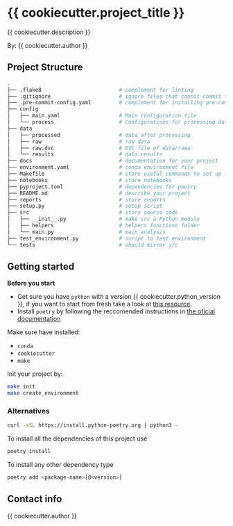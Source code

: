 # {{ cookiecutter.project_title }}

{{ cookiecutter.description }}

By: {{ cookiecutter.author }}

## Project Structure
```bash
.
├── .flake8                         # complement for linting
├── .gitignore                      # ignore files that cannot commit to Git
├── .pre-commit-config.yaml         # complement for installing pre-commit tools
├── config                      
│   ├── main.yaml                   # Main configuration file
│   └── process                     # Configurations for processing data
├── data            
│   ├── processed                   # data after processing
│   ├── raw                         # raw data
│   ├── raw.dvc                     # DVC file of data/rawa
│   └── results                     # data results
├── docs                            # documentation for your project
├── environment.yaml                # conda environment file
├── Makefile                        # store useful commands to set up the environment
├── notebooks                       # store notebooks
├── pyproject.toml                  # dependencies for poetry
├── README.md                       # describe your project
├── reports                         # store reports
├── setup.py                        # setup script
├── src                             # store source code
│   ├── __init__.py                 # make src a Python module 
│   ├── helpers                     # helpers functions folder
│   └── main.py                     # main analysis
├── test_environment.py             # script to test environment
└── tests                           # should mirror src  
```

## Getting started

**Before you start**

- Get sure you have `python` with a version {{ cookiecutter.python_version }}, if you want to start from fresh take a look at [this resource](https://wiki.python.org/moin/BeginnersGuide/Download).
- Install `poetry` by following the reccomended instructions in [the oficial documentation](https://python-poetry.org/docs/#installation)


Make sure have installed:
 - `conda`
 - `cookiecutter`
 - `make`

Init your project by:

```bash
make init
make create_environment
```

### Alternatives


```bash
curl -sSL https://install.python-poetry.org | python3 -
```

To install all the dependencies of this project use

```bash
poetry install
```

To install any other dependency type

```bash
poetry add <package-name>[@<version>]
```



## Contact info

{{ cookiecutter.author }}